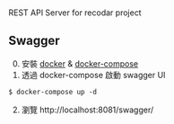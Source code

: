 ###
REST API Server for recodar project
## Swagger

0. 安裝 [docker](https://docs.docker.com/engine/install/) & [docker-compose](https://docs.docker.com/compose/install/)
1. 透過 docker-compose 啟動 swagger UI
```
$ docker-compose up -d
```
2. 瀏覽 http://localhost:8081/swagger/